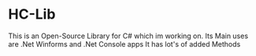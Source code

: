 # HC-Lib
This is an Open-Source Library for C# which im working on.
Its Main uses are .Net Winforms and .Net Console apps
It has lot's of added Methods
